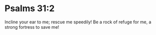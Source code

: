 # Psalms 31:2

Incline your ear to me; rescue me speedily! Be a rock of refuge for me, a strong fortress to save me!
